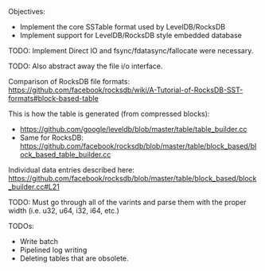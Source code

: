 


Objectives:
- Implement the core SSTable format used by LevelDB/RocksDB
- Implement support for LevelDB/RocksDB style embedded database

TODO: Implement Direct IO and fsync/fdatasync/fallocate were necessary.

TODO: Also abstract away the file i/o interface.

Comparison of RocksDB file formats:
https://github.com/facebook/rocksdb/wiki/A-Tutorial-of-RocksDB-SST-formats#block-based-table

This is how the table is generated (from compressed blocks):

- https://github.com/google/leveldb/blob/master/table/table_builder.cc
- Same for RocksDB: https://github.com/facebook/rocksdb/blob/master/table/block_based/block_based_table_builder.cc


Individual data entries described here:
https://github.com/facebook/rocksdb/blob/master/table/block_based/block_builder.cc#L21

TODO: Must go through all of the varints and parse them with the proper width (i.e. u32, u64, i32, i64, etc.)


TODOs:
- Write batch
- Pipelined log writing
- Deleting tables that are obsolete.

